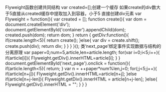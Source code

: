 Flyweight函数创建共同结构
var created=[];创建一个缓存
如果create的div数大于5直接从created缓存中提取加入到容器，小于5 直接创建div元素
var Flyweight = function(){
    var created = [];
    function create(){
        var dom = document.createElement('div');
        document.getElementById('container').appendChild(dom);
        created.push(dom);
        return dom;
    }
    return {
        getDiv:function(){
            if(create.length<5){
                return create();
            }else{
                var div = create.shift();
                create.push(div);
                return div;
            }
        }
    }
}();
类‘next_page’绑定事件实现数据与结构的分离原理
var paper=0,num=5,article,len=article.length;
for(var i=0;i<5;i++){
    if(article[i]){
        Flyweight.getDiv().innerHTML=article[i];
    }
}
document.getElementById('next_page').onclick = function(){
    if(article.length<5){
        return;
    }
    var n = ++paper*num%len,j=0;
    for(;j<5;j++){
        if(article[n+j]){
            Flyweight.getDiv().innerHTML=article[n+j];
        }else if(article[n+j-len]){
            Flyweight.getDiv().innerHTML = article[n+j-len];
        }else{
            Flyweight.getDiv().innerHTML = "";
        }
    }
}
